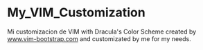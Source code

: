 # My_VIM_Customization
Mi customizacion de VIM with Dracula's Color Scheme created by www.vim-bootstrap.com and customizated by me for my needs.
